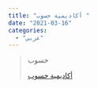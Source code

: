 ```yaml
---
title: "أكاديمية حسوب "
date: "2021-03-16"
categories:
  - "عربي"
---
```


> حسوب
>
> [أكاديمية حسوب ](https://www.youtube.com/channel/UCJv37tcBvJlBF2MoVMRMvbQ/videos)
